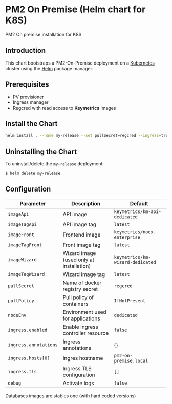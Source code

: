 # PM2 On Premise (Helm chart for K8S)

PM2 On premise installation for K8S

## Introduction
This chart bootstraps a PM2-On-Premise deployment on a [Kubernetes](http://kubernetes.io) cluster using the [Helm](https://helm.sh) package manager.

## Prerequisites
- PV provisioner
- Ingress manager
- Regcred with read access to **Keymetrics** images

## Install the Chart
```bash
helm install . --name my-release --set pullSecret=regcred --ingress=true --ingress.hosts[]=
```

## Uninstalling the Chart
To uninstall/delete the `my-release` deployment:

```bash
$ helm delete my-release
```

## Configuration
| Parameter                               | Description                                                                                  | Default                                     |
| --------------------------------------- | -------------------------------------------------------------------------------------------- | ------------------------------------------- |
| `imageApi` | API image | `keymetrics/km-api-dedicated` |
| `imageTagApi` | API image tag | `latest` |
| `imageFront` | Frontend image | `keymetrics/noex-enterprise` |
| `imageTagFront` | Front image tag | `latest` |
| `imageWizard` | Wizard image (used only at installation) | `keymetrics/km-wizard-dedicated` |
| `imageTagWizard` | Wizard image tag | `latest` |
| `pullSecret` | Name of docker registry secret | `regcred` |
| `pullPolicy` | Pull policy of containers | `IfNotPresent` |
| `nodeEnv` | Environment used for applications | `dedicated` |
| `ingress.enabled` | Enable ingress controller resource | `false` |
| `ingress.annotations` | Ingress annotations | {} |
| `ingress.hosts[0]` | Ingres hostname | `pm2-on-premise.local` |
| `ingress.tls` | Ingress TLS configuration | `[]` |
| `debug` | Activate logs | `false` |


Databases images are stables one (with hard coded versions)
